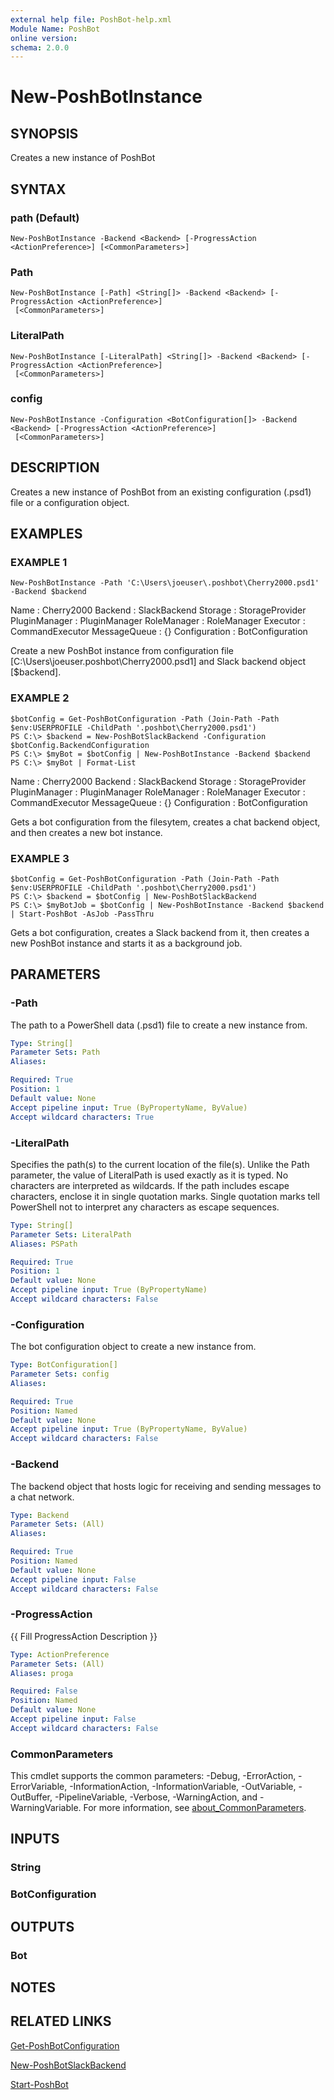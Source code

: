 ```yaml
---
external help file: PoshBot-help.xml
Module Name: PoshBot
online version:
schema: 2.0.0
---
```


# New-PoshBotInstance

## SYNOPSIS
Creates a new instance of PoshBot

## SYNTAX

### path (Default)
```
New-PoshBotInstance -Backend <Backend> [-ProgressAction <ActionPreference>] [<CommonParameters>]
```

### Path
```
New-PoshBotInstance [-Path] <String[]> -Backend <Backend> [-ProgressAction <ActionPreference>]
 [<CommonParameters>]
```

### LiteralPath
```
New-PoshBotInstance [-LiteralPath] <String[]> -Backend <Backend> [-ProgressAction <ActionPreference>]
 [<CommonParameters>]
```

### config
```
New-PoshBotInstance -Configuration <BotConfiguration[]> -Backend <Backend> [-ProgressAction <ActionPreference>]
 [<CommonParameters>]
```

## DESCRIPTION
Creates a new instance of PoshBot from an existing configuration (.psd1) file or a configuration object.

## EXAMPLES

### EXAMPLE 1
```
New-PoshBotInstance -Path 'C:\Users\joeuser\.poshbot\Cherry2000.psd1' -Backend $backend
```

Name          : Cherry2000
Backend       : SlackBackend
Storage       : StorageProvider
PluginManager : PluginManager
RoleManager   : RoleManager
Executor      : CommandExecutor
MessageQueue  : {}
Configuration : BotConfiguration

Create a new PoshBot instance from configuration file \[C:\Users\joeuser\.poshbot\Cherry2000.psd1\] and Slack backend object \[$backend\].

### EXAMPLE 2
```
$botConfig = Get-PoshBotConfiguration -Path (Join-Path -Path $env:USERPROFILE -ChildPath '.poshbot\Cherry2000.psd1')
PS C:\> $backend = New-PoshBotSlackBackend -Configuration $botConfig.BackendConfiguration
PS C:\> $myBot = $botConfig | New-PoshBotInstance -Backend $backend
PS C:\> $myBot | Format-List
```

Name          : Cherry2000
Backend       : SlackBackend
Storage       : StorageProvider
PluginManager : PluginManager
RoleManager   : RoleManager
Executor      : CommandExecutor
MessageQueue  : {}
Configuration : BotConfiguration

Gets a bot configuration from the filesytem, creates a chat backend object, and then creates a new bot instance.

### EXAMPLE 3
```
$botConfig = Get-PoshBotConfiguration -Path (Join-Path -Path $env:USERPROFILE -ChildPath '.poshbot\Cherry2000.psd1')
PS C:\> $backend = $botConfig | New-PoshBotSlackBackend
PS C:\> $myBotJob = $botConfig | New-PoshBotInstance -Backend $backend | Start-PoshBot -AsJob -PassThru
```

Gets a bot configuration, creates a Slack backend from it, then creates a new PoshBot instance and starts it as a background job.

## PARAMETERS

### -Path
The path to a PowerShell data (.psd1) file to create a new instance from.

```yaml
Type: String[]
Parameter Sets: Path
Aliases:

Required: True
Position: 1
Default value: None
Accept pipeline input: True (ByPropertyName, ByValue)
Accept wildcard characters: True
```

### -LiteralPath
Specifies the path(s) to the current location of the file(s).
Unlike the Path parameter, the value of LiteralPath is used exactly as it is typed.
No characters are interpreted as wildcards.
If the path includes escape characters, enclose it in single quotation marks.
Single quotation
marks tell PowerShell not to interpret any characters as escape sequences.

```yaml
Type: String[]
Parameter Sets: LiteralPath
Aliases: PSPath

Required: True
Position: 1
Default value: None
Accept pipeline input: True (ByPropertyName)
Accept wildcard characters: False
```

### -Configuration
The bot configuration object to create a new instance from.

```yaml
Type: BotConfiguration[]
Parameter Sets: config
Aliases:

Required: True
Position: Named
Default value: None
Accept pipeline input: True (ByPropertyName, ByValue)
Accept wildcard characters: False
```

### -Backend
The backend object that hosts logic for receiving and sending messages to a chat network.

```yaml
Type: Backend
Parameter Sets: (All)
Aliases:

Required: True
Position: Named
Default value: None
Accept pipeline input: False
Accept wildcard characters: False
```

### -ProgressAction
{{ Fill ProgressAction Description }}

```yaml
Type: ActionPreference
Parameter Sets: (All)
Aliases: proga

Required: False
Position: Named
Default value: None
Accept pipeline input: False
Accept wildcard characters: False
```

### CommonParameters
This cmdlet supports the common parameters: -Debug, -ErrorAction, -ErrorVariable, -InformationAction, -InformationVariable, -OutVariable, -OutBuffer, -PipelineVariable, -Verbose, -WarningAction, and -WarningVariable. For more information, see [about_CommonParameters](http://go.microsoft.com/fwlink/?LinkID=113216).

## INPUTS

### String
### BotConfiguration
## OUTPUTS

### Bot
## NOTES

## RELATED LINKS

[Get-PoshBotConfiguration]()

[New-PoshBotSlackBackend]()

[Start-PoshBot]()

